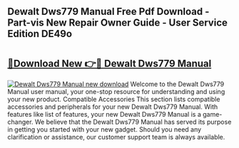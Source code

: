 ## Dewalt Dws779 Manual Free Pdf Download - Part-vis New Repair Owner Guide - User Service Edition DE49o

# <h2><a href="http://bc16970.oget.top/?id=Dewalt+Dws779+Manual">🔗Download New 👉🔴 Dewalt Dws779 Manual</a></h2>

[![Dewalt Dws779 Manual new download](https://i.imgur.com/5g1atiW.png)](http://bc16970.oget.top/?id=Dewalt+Dws779+Manual)
Welcome to the Dewalt Dws779 Manual user manual, your one-stop resource for understanding and using your new product. Compatible Accessories This section lists compatible accessories and peripherals for your new Dewalt Dws779 Manual. With features like list of features, your new Dewalt Dws779 Manual is a game-changer. We believe that the Dewalt Dws779 Manual has served its purpose in getting you started with your new gadget. Should you need any clarification or assistance, our customer support team is always available.
